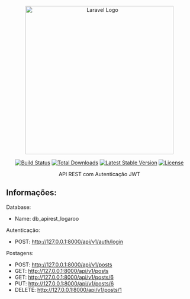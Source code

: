 <p align="center"><a href="https://laravel.com" target="_blank"><img src="https://raw.githubusercontent.com/laravel/art/master/logo-lockup/5%20SVG/2%20CMYK/1%20Full%20Color/laravel-logolockup-cmyk-red.svg" width="400" alt="Laravel Logo"></a></p>

<p align="center">
<a href="https://travis-ci.org/laravel/framework"><img src="https://travis-ci.org/laravel/framework.svg" alt="Build Status"></a>
<a href="https://packagist.org/packages/laravel/framework"><img src="https://img.shields.io/packagist/dt/laravel/framework" alt="Total Downloads"></a>
<a href="https://packagist.org/packages/laravel/framework"><img src="https://img.shields.io/packagist/v/laravel/framework" alt="Latest Stable Version"></a>
<a href="https://packagist.org/packages/laravel/framework"><img src="https://img.shields.io/packagist/l/laravel/framework" alt="License"></a>
</p>

<p align="center">
	API REST com Autenticação JWT
</p>

## Informações:

Database:
- Name: db_apirest_logaroo

Autenticação:
- POST: http://127.0.0.1:8000/api/v1/auth/login

Postagens:
- POST: http://127.0.0.1:8000/api/v1/posts
- GET: http://127.0.0.1:8000/api/v1/posts
- GET: http://127.0.0.1:8000/api/v1/posts/6
- PUT: http://127.0.0.1:8000/api/v1/posts/6
- DELETE: http://127.0.0.1:8000/api/v1/posts/1